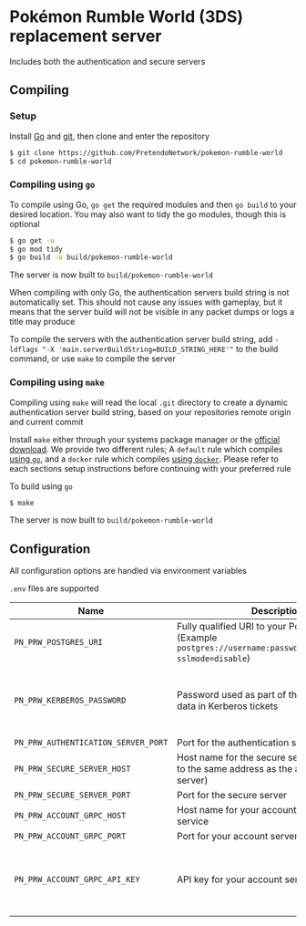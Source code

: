 # Pokémon Rumble World (3DS) replacement server
Includes both the authentication and secure servers

## Compiling

### Setup
Install [Go](https://go.dev/doc/install) and [git](https://git-scm.com/downloads), then clone and enter the repository

```bash
$ git clone https://github.com/PretendoNetwork/pokemon-rumble-world
$ cd pokemon-rumble-world
```

### Compiling using `go`
To compile using Go, `go get` the required modules and then `go build` to your desired location. You may also want to tidy the go modules, though this is optional

```bash
$ go get -u
$ go mod tidy
$ go build -o build/pokemon-rumble-world
```

The server is now built to `build/pokemon-rumble-world`

When compiling with only Go, the authentication servers build string is not automatically set. This should not cause any issues with gameplay, but it means that the server build will not be visible in any packet dumps or logs a title may produce

To compile the servers with the authentication server build string, add `-ldflags "-X 'main.serverBuildString=BUILD_STRING_HERE'"` to the build command, or use `make` to compile the server

### Compiling using `make`
Compiling using `make` will read the local `.git` directory to create a dynamic authentication server build string, based on your repositories remote origin and current commit

Install `make` either through your systems package manager or the [official download](https://www.gnu.org/software/make/). We provide two different rules; A `default` rule which compiles [using `go`](#compiling-using-go), and a `docker` rule which compiles [using `docker`](#compiling-and-running-using-docker-preferred). Please refer to each sections setup instructions before continuing with your preferred rule

To build using `go`

```bash
$ make
```

The server is now built to `build/pokemon-rumble-world`

## Configuration
All configuration options are handled via environment variables

`.env` files are supported

| Name                                | Description                                                                                                        | Required                                      |
|-------------------------------------|--------------------------------------------------------------------------------------------------------------------|-----------------------------------------------|
| `PN_PRW_POSTGRES_URI`               | Fully qualified URI to your Postgres server (Example `postgres://username:password@localhost/prw?sslmode=disable`) | Yes                                           |
| `PN_PRW_KERBEROS_PASSWORD`          | Password used as part of the internal server data in Kerberos tickets                                              | No (Default password `password` will be used) |
| `PN_PRW_AUTHENTICATION_SERVER_PORT` | Port for the authentication server                                                                                 | Yes                                           |
| `PN_PRW_SECURE_SERVER_HOST`         | Host name for the secure server (should point to the same address as the authentication server)                    | Yes                                           |
| `PN_PRW_SECURE_SERVER_PORT`         | Port for the secure server                                                                                         | Yes                                           |
| `PN_PRW_ACCOUNT_GRPC_HOST`          | Host name for your account server gRPC service                                                                     | Yes                                           |
| `PN_PRW_ACCOUNT_GRPC_PORT`          | Port for your account server gRPC service                                                                          | Yes                                           |
| `PN_PRW_ACCOUNT_GRPC_API_KEY`       | API key for your account server gRPC service                                                                       | No (Assumed to be an open gRPC API)           |
